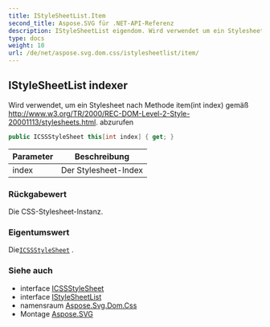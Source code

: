 ```yaml
---
title: IStyleSheetList.Item
second_title: Aspose.SVG für .NET-API-Referenz
description: IStyleSheetList eigendom. Wird verwendet um ein Stylesheet nach Methode itemint index gemäß http//www.w3.org/TR/2000/RECDOMLevel2Style20001113/stylesheets.html. abzurufen
type: docs
weight: 10
url: /de/net/aspose.svg.dom.css/istylesheetlist/item/
---
```

## IStyleSheetList indexer

Wird verwendet, um ein Stylesheet nach Methode item(int index) gemäß http://www.w3.org/TR/2000/REC-DOM-Level-2-Style-20001113/stylesheets.html. abzurufen

```csharp
public ICSSStyleSheet this[int index] { get; }
```

| Parameter | Beschreibung |
| --- | --- |
| index | Der Stylesheet-Index |

### Rückgabewert

Die CSS-Stylesheet-Instanz.

### Eigentumswert

Die[`ICSSStyleSheet`](../../icssstylesheet/) .

### Siehe auch

* interface [ICSSStyleSheet](../../icssstylesheet/)
* interface [IStyleSheetList](../)
* namensraum [Aspose.Svg.Dom.Css](../../istylesheetlist/)
* Montage [Aspose.SVG](../../../)


